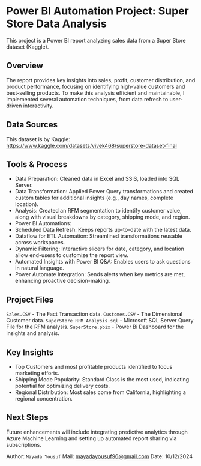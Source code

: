 # Power BI Automation Project: Super Store Data Analysis
This project is a Power BI report analyzing sales data from a Super Store dataset (Kaggle).

## Overview
The report provides key insights into sales, profit, customer distribution, and product performance, focusing on identifying high-value customers and best-selling products. To make this analysis efficient and maintainable, I implemented several automation techniques, from data refresh to user-driven interactivity.

## Data Sources
This dataset is by Kaggle:
https://www.kaggle.com/datasets/vivek468/superstore-dataset-final

## Tools & Process
- Data Preparation: Cleaned data in Excel and SSIS, loaded into SQL Server.
- Data Transformation: Applied Power Query transformations and created custom tables for additional insights (e.g., day names, complete location).
- Analysis: Created an RFM segmentation to identify customer value, along with visual breakdowns by category, shipping mode, and region.
- Power BI Automations:
- Scheduled Data Refresh: Keeps reports up-to-date with the latest data.
- Dataflow for ETL Automation: Streamlined transformations reusable across workspaces.
- Dynamic Filtering: Interactive slicers for date, category, and location allow end-users to customize the report view.
- Automated Insights with Power BI Q&A: Enables users to ask questions in natural language.
- Power Automate Integration: Sends alerts when key metrics are met, enhancing proactive decision-making.

## Project Files
`Sales.CSV` - The Fact Transaction data.
`Customes.CSV` - The Dimensional Customer data.
`SuperStore RFM Analysis.sql`  - Microsoft SQL Server Query File for the RFM analysis.
`SuperStore.pbix` - Power Bi Dashboard for the insights and analysis.

## Key Insights
- Top Customers and most profitable products identified to focus marketing efforts.
- Shipping Mode Popularity: Standard Class is the most used, indicating potential for optimizing delivery costs.
- Regional Distribution: Most sales come from California, highlighting a regional concentration.

## Next Steps
Future enhancements will include integrating predictive analytics through Azure Machine Learning and setting up automated report sharing via subscriptions.

Author: `Mayada Yousuf`
Mail: mayadayousuf96@gmail.com
Date: 10/12/2024
